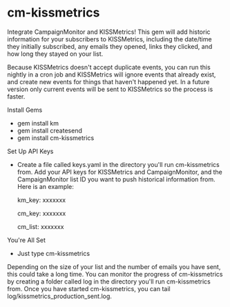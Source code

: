 cm-kissmetrics
==============

Integrate CampaignMonitor and KISSMetrics! This gem will add historic information for your subscribers to KISSMetrics, including the date/time they initially subscribed, any emails they opened, links they clicked, and how long they stayed on your list.

Because KISSMetrics doesn't accept duplicate events, you can run this nightly in a cron job and KISSMetrics will ignore events that already exist, and create new events for things that haven't happened yet. In a future version only current events will be sent to KISSMetrics so the process is faster.

Install Gems
* gem install km
* gem install createsend
* gem install cm-kissmetrics

Set Up API Keys
* Create a file called keys.yaml in the directory you'll run cm-kissmetrics from. Add your API keys for KISSMetrics and CampaignMonitor, and the CampaignMonitor list ID you want to push historical information from. Here is an example:

    km_key: xxxxxxx
    
    cm_key: xxxxxxx
    
    cm_list: xxxxxxx

You're All Set
* Just type cm-kissmetrics

Depending on the size of your list and the number of emails you have sent, this could take a long time. You can monitor the progress of cm-kissmetrics by creating a folder called log in the directory you'll run cm-kissmetrics from. Once you have started cm-kissmetrics, you can tail log/kissmetrics_production_sent.log.
